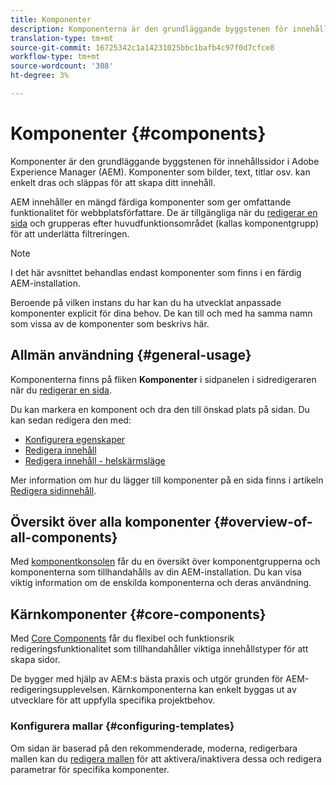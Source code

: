 ```yaml
---
title: Komponenter
description: Komponenterna är den grundläggande byggstenen för innehållssidor i AEM
translation-type: tm+mt
source-git-commit: 16725342c1a14231025bbc1bafb4c97f0d7cfce8
workflow-type: tm+mt
source-wordcount: '308'
ht-degree: 3%

---
```



# Komponenter {#components}

Komponenter är den grundläggande byggstenen för innehållssidor i Adobe Experience Manager (AEM). Komponenter som bilder, text, titlar osv. kan enkelt dras och släppas för att skapa ditt innehåll.

AEM innehåller en mängd färdiga komponenter som ger omfattande funktionalitet för webbplatsförfattare. De är tillgängliga när du [redigerar en sida](/help/sites-cloud/authoring/fundamentals/editing-content.md) och grupperas efter huvudfunktionsområdet (kallas komponentgrupp) för att underlätta filtreringen.

>[!NOTE]
>
>I det här avsnittet behandlas endast komponenter som finns i en färdig AEM-installation.
>
>Beroende på vilken instans du har kan du ha utvecklat anpassade komponenter explicit för dina behov. De kan till och med ha samma namn som vissa av de komponenter som beskrivs här.

## Allmän användning {#general-usage}

Komponenterna finns på fliken **Komponenter** i sidpanelen i sidredigeraren när du [redigerar en sida](/help/sites-cloud/authoring/fundamentals/editing-content.md).

Du kan markera en komponent och dra den till önskad plats på sidan. Du kan sedan redigera den med:

* [Konfigurera egenskaper](/help/sites-cloud/authoring/fundamentals/page-properties.md)
* [Redigera innehåll](/help/sites-cloud/authoring/fundamentals/editing-content.md)
* [Redigera innehåll - helskärmsläge](/help/sites-cloud/authoring/fundamentals/editing-content.md#edit-content-full-screen-mode)

Mer information om hur du lägger till komponenter på en sida finns i artikeln [Redigera sidinnehåll](/help/sites-cloud/authoring/fundamentals/editing-content.md).

## Översikt över alla komponenter {#overview-of-all-components}

Med [komponentkonsolen](/help/sites-cloud/authoring/features/components-console.md) får du en översikt över komponentgrupperna och komponenterna som tillhandahålls av din AEM-installation. Du kan visa viktig information om de enskilda komponenterna och deras användning.

## Kärnkomponenter {#core-components}

Med [Core Components](https://docs.adobe.com/content/help/en/experience-manager-core-components/using/introduction.html) får du flexibel och funktionsrik redigeringsfunktionalitet som tillhandahåller viktiga innehållstyper för att skapa sidor.

De bygger med hjälp av AEM:s bästa praxis och utgör grunden för AEM-redigeringsupplevelsen. Kärnkomponenterna kan enkelt byggas ut av utvecklare för att uppfylla specifika projektbehov.

### Konfigurera mallar {#configuring-templates}

Om sidan är baserad på den rekommenderade, moderna, redigerbara mallen kan du [redigera mallen](/help/sites-cloud/authoring/features/templates.md) för att aktivera/inaktivera dessa och redigera parametrar för specifika komponenter.
